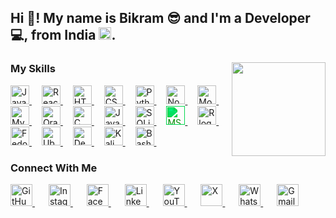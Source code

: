 <h2 align="left">Hi 👋! My name is Bikram 😎 and I'm a Developer 💻, from India <img src="https://flagcdn.com/w40/in.png" height="20" alt="India flag" />.</h2>

###

<img align="right" height="150" radius="25%" src="https://media0.giphy.com/media/VbnUQpnihPSIgIXuZv/giphy.gif?cid=6c09b952kuecqyit10muwm7h1hl4d4tla074jiwcqpi719ds&ep=v1_gifs_search&rid=giphy.gif&ct=g"/>

### My Skills

<div align="left">
  <a href="https://developer.mozilla.org/en-US/docs/Web/JavaScript" target="_blank">
  <img src="https://cdn.jsdelivr.net/gh/devicons/devicon/icons/javascript/javascript-original.svg" height="30" alt="JavaScript logo" />
</a>
<img width="12" />

<a href="https://reactjs.org" target="_blank">
  <img src="https://cdn.jsdelivr.net/gh/devicons/devicon/icons/react/react-original.svg" height="30" alt="React logo" />
</a>
<img width="12" />

<a href="https://developer.mozilla.org/en-US/docs/Web/HTML" target="_blank">
  <img src="https://cdn.jsdelivr.net/gh/devicons/devicon/icons/html5/html5-original.svg" height="30" alt="HTML5 logo" />
</a>
<img width="12" />

<a href="https://developer.mozilla.org/en-US/docs/Web/CSS" target="_blank">
  <img src="https://cdn.jsdelivr.net/gh/devicons/devicon/icons/css3/css3-original.svg" height="30" alt="CSS3 logo" />
</a>
<img width="12" />

<a href="https://www.python.org" target="_blank">
  <img src="https://cdn.jsdelivr.net/gh/devicons/devicon/icons/python/python-original.svg" height="30" alt="Python logo" />
</a>
<img width="12" />

<a href="https://nodejs.org" target="_blank">
  <img src="https://cdn.jsdelivr.net/gh/devicons/devicon/icons/nodejs/nodejs-original.svg" height="30" alt="Node.js logo" />
</a>
<img width="12" />

<a href="https://www.mongodb.com" target="_blank">
  <img src="https://cdn.jsdelivr.net/gh/devicons/devicon/icons/mongodb/mongodb-original.svg" height="30" alt="MongoDB logo" />
</a>
<img width="12" />

<a href="https://www.mysql.com" target="_blank">
  <img src="https://cdn.jsdelivr.net/gh/devicons/devicon/icons/mysql/mysql-original.svg" height="30" alt="MySQL logo" />
</a>
<img width="12" />

<a href="https://www.oracle.com/database/" target="_blank">
  <img src="https://cdn.jsdelivr.net/gh/devicons/devicon/icons/oracle/oracle-original.svg" height="30" alt="Oracle logo" />
</a>
<img width="12" />

<a href="https://en.wikipedia.org/wiki/C_(programming_language)" target="_blank">
  <img src="https://cdn.jsdelivr.net/gh/devicons/devicon/icons/c/c-original.svg" height="30" alt="C logo" />
</a>
<img width="12" />

<a href="https://www.java.com" target="_blank">
  <img src="https://cdn.jsdelivr.net/gh/devicons/devicon/icons/java/java-original.svg" height="30" alt="Java logo" />
</a>
<img width="12" />

<a href="https://www.sqlite.org" target="_blank">
  <img src="https://cdn.jsdelivr.net/gh/devicons/devicon/icons/sqlite/sqlite-original.svg" height="30" alt="SQLite logo" />
</a>
<img width="12" />

<a href="https://www.microsoft.com/en-us/microsoft-365/excel" target="_blank">
  <img src="https://cdn.jsdelivr.net/gh/simple-icons/simple-icons/icons/microsoftexcel.svg" height="30" alt="MS Excel logo" style="filter: invert(23%) sepia(85%) saturate(1900%) hue-rotate(90deg) brightness(95%) contrast(98%);" />
</a>
<img width="12" />

<a href="https://www.r-project.org/" target="_blank">
  <img src="https://cdn.jsdelivr.net/gh/devicons/devicon/icons/r/r-original.svg" height="30" alt="R logo" />
</a>
<img width="12" />

<a href="https://getfedora.org" target="_blank">
  <img src="https://cdn.jsdelivr.net/gh/devicons/devicon/icons/fedora/fedora-original.svg" height="30" alt="Fedora logo" />
</a>
<img width="12" />

<a href="https://ubuntu.com" target="_blank">
  <img src="https://cdn.jsdelivr.net/gh/devicons/devicon/icons/ubuntu/ubuntu-plain.svg" height="30" alt="Ubuntu logo" />
</a>
<img width="12" />

<a href="https://www.debian.org" target="_blank">
  <img src="https://cdn.jsdelivr.net/gh/devicons/devicon/icons/debian/debian-original.svg" height="30" alt="Debian logo" />
</a>
<img width="12" />

<a href="https://www.kali.org" target="_blank">
  <img src="https://upload.wikimedia.org/wikipedia/commons/2/2b/Kali-dragon-icon.svg" height="30" alt="Kali Linux logo" />
</a>
<img width="12" />

<a href="https://www.gnu.org/software/bash/" target="_blank">
  <img src="https://cdn.jsdelivr.net/gh/devicons/devicon/icons/bash/bash-original.svg" height="30" alt="Bash / Terminal logo" />
</a>
<img width="12" />



<!--   <img src="https://cdn.jsdelivr.net/gh/devicons/devicon/icons/csharp/csharp-original.svg" height="30" alt="csharp logo"  /> -->
</div>

### Connect With Me

<div align="left">

<a href="https://github.com/TalentlessHuman" target="_blank">
  <img src="https://cdn.jsdelivr.net/npm/simple-icons/icons/github.svg" alt="GitHub" height="35px" />
</a>
<img width="18" />
<a href="https://www.instagram.com/bikram.tathastu?igsh=emR6ZzAyenoyaGN2" target="_blank">
  <img src="https://cdn.jsdelivr.net/npm/simple-icons/icons/instagram.svg" alt="Instagram" height="35px">
</a>
<img width="18" />
<a href="https://www.facebook.com/TalentlessB" target="_blank">
  <img src="https://cdn.jsdelivr.net/npm/simple-icons/icons/facebook.svg" alt="Facebook" height="35px">
</a>
<img width="18" />
<a href="https://www.linkedin.com/in/bikram-soren-9260ba254" target="_blank">
  <img src="https://cdn.jsdelivr.net/npm/simple-icons/icons/linkedin.svg" alt="LinkedIn" height="35px">
</a>
<img width="18" />
<a href="https://www.youtube.com/@imx-bikram" target="_blank">
  <img src="https://cdn.jsdelivr.net/npm/simple-icons/icons/youtube.svg" alt="YouTube" height="35px">
</a>
<img width="18" />
<a href="https://twitter.com/@BikramSorenWPTH" target="_blank">
  <img src="https://cdn.jsdelivr.net/npm/simple-icons/icons/x.svg" alt="X" height="35px">
</a>
<img width="18" />
<a href="https://wa.me/918016522251" target="_blank">
  <img src="https://cdn.jsdelivr.net/npm/simple-icons/icons/whatsapp.svg" alt="WhatsApp" height="35px">
</a>
<img width="18" />
<a href="mailto:bikramsoren222@gmail.com" target="_blank">
  <img src="https://cdn.jsdelivr.net/npm/simple-icons/icons/gmail.svg" alt="Gmail" height="35px">
</a>




</div>

###
